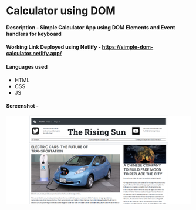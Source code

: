 # Calculator using DOM

#### Description - Simple Calculator App using DOM Elements and Event handlers for keyboard 

#### Working Link Deployed using Netlify - https://simple-dom-calculator.netlify.app/

#### Languages used

- HTML
- CSS
- JS

#### Screenshot -

![Screenshot](https://github.com/chetas11/HTML/blob/master/NewsPaper_Design/LargeDevice.png)

